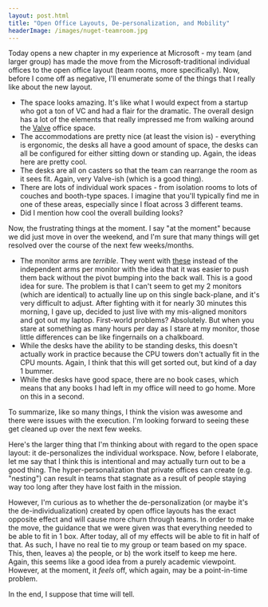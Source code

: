 ```yaml
---
layout: post.html
title: "Open Office Layouts, De-personalization, and Mobility"
headerImage: /images/nuget-teamroom.jpg
---
```


Today opens a new chapter in my experience at Microsoft - my team (and larger group) has made the move from the Microsoft-traditional individual offices to the open office layout (team rooms, more specifically). Now, before I come off as negative, I'll enumerate some of the things that I really like about the new layout.

* The space looks amazing. It's like what I would expect from a startup who got a ton of VC and had a flair for the dramatic. The overall design has a lot of the elements that really impressed me from walking around the [Valve](http://officesnapshots.com/2012/03/05/the-valve-offices/) office space.
* The accommodations are pretty nice (at least the vision is) - everything is ergonomic, the desks all have a good amount of space, the desks can all be configured for either sitting down or standing up. Again, the ideas here are pretty cool.
* The desks are all on casters so that the team can rearrange the room as it sees fit. Again, very Valve-ish (which is a good thing).
* There are lots of individual work spaces - from isolation rooms to lots of couches and booth-type spaces. I imagine that you'll typically find me in one of these areas, especially since I float across 3 different teams.
* Did I mention how cool the overall building looks?

Now, the frustrating things at the moment. I say "at the moment" because we did just move in over the weekend, and I'm sure that many things will get resolved over the course of the next few weeks/months.

* The monitor arms are *terrible*. They went with [these](http://www.rakuten.com/prod/humanscale-m8-mounting-arm-for-flat-panel-display-42-lb-load-capacity/223608683.html?listingId=328048696) instead of the independent arms per monitor with the idea that it was easier to push them back without the pivot bumping into the back wall. This is a good idea for sure. The problem is that I can't seem to get my 2 monitors (which are identical) to actually line up on this single back-plane, and it's very difficult to adjust. After fighting with it for nearly 30 minutes this morning, I gave up, decided to just live with my mis-aligned monitors and got out my laptop. First-world problems? Absolutely. But when you stare at something as many hours per day as I stare at my monitor, those little differences can be like fingernails on a chalkboard.
* While the desks have the ability to be standing desks, this doesn't actually work in practice because the CPU towers don't actually fit in the CPU mounts. Again, I think that this will get sorted out, but kind of a day 1 bummer.
* While the desks have good space, there are no book cases, which means that any books I had left in my office will need to go home. More on this in a second.

To summarize, like so many things, I think the vision was awesome and there were issues with the execution. I'm looking forward to seeing these get cleaned up over the next few weeks.

Here's the larger thing that I'm thinking about with regard to the open space layout: it de-personalizes the individual workspace. Now, before I elaborate, let me say that I think this is intentional and may actually turn out to be a good thing. The hyper-personalization that private offices can create (e.g. "nesting") can result in teams that stagnate as a result of people staying way too long after they have lost faith in the mission. 

However, I'm curious as to whether the de-personalization (or maybe it's the de-individualization) created by open office layouts has the exact opposite effect and will cause more churn through teams. In order to make the move, the guidance that we were given was that everything needed to be able to fit in 1 box. After today, all of my effects will be able to fit in half of that. As such, I have no real tie to my group or team based on my space. This, then, leaves a) the people, or b) the work itself to keep me here. Again, this seems like a good idea from a purely academic viewpoint. However, at the moment, it _feels_ off, which again, may be a point-in-time problem.

In the end, I suppose that time will tell.

